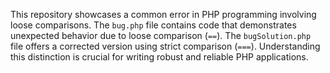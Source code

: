 This repository showcases a common error in PHP programming involving loose comparisons.  The `bug.php` file contains code that demonstrates unexpected behavior due to loose comparison (`==`). The `bugSolution.php` file offers a corrected version using strict comparison (`===`).  Understanding this distinction is crucial for writing robust and reliable PHP applications.